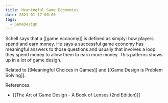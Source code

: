 ```yaml
---
title: Meaningful Game Economies
date: 2021-01-17 00:00
tags:
  - GameDesign
---
```


Schell says that a [[game economy]] is defined as simply: how players spend and earn money. He says a successful game economy has meaningful answers to those questions and usually that involves a loop: they spend money to allow them to earn more money. This patterns shows up in a lot of game design.

Related to [[Meaningful Choices in Games]] and [[Game Design is Problem Solving]].

References:

* [[The Art of Game Design - A Book of Lenses (2nd Edition)]]
